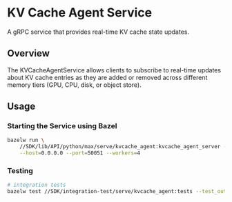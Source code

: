 # KV Cache Agent Service

A gRPC service that provides real-time KV cache state updates.

## Overview

The KVCacheAgentService allows clients to subscribe to real-time updates about
KV cache entries as they are added or removed across different memory tiers
(GPU, CPU, disk, or object store).

## Usage

### Starting the Service using Bazel

```bash
bazelw run \
    //SDK/lib/API/python/max/serve/kvcache_agent:kvcache_agent_server -- \
    --host=0.0.0.0 --port=50051 --workers=4
```

### Testing

```bash
# integration tests
bazelw test //SDK/integration-test/serve/kvcache_agent:tests --test_output=streamed --test_arg="-svv"
```
